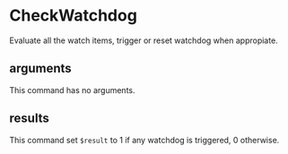 # CheckWatchdog

Evaluate all the watch items, trigger or reset watchdog when appropiate.

## arguments
This command has no arguments.

## results
This command set `$result` to 1 if any watchdog is triggered, 0 otherwise.